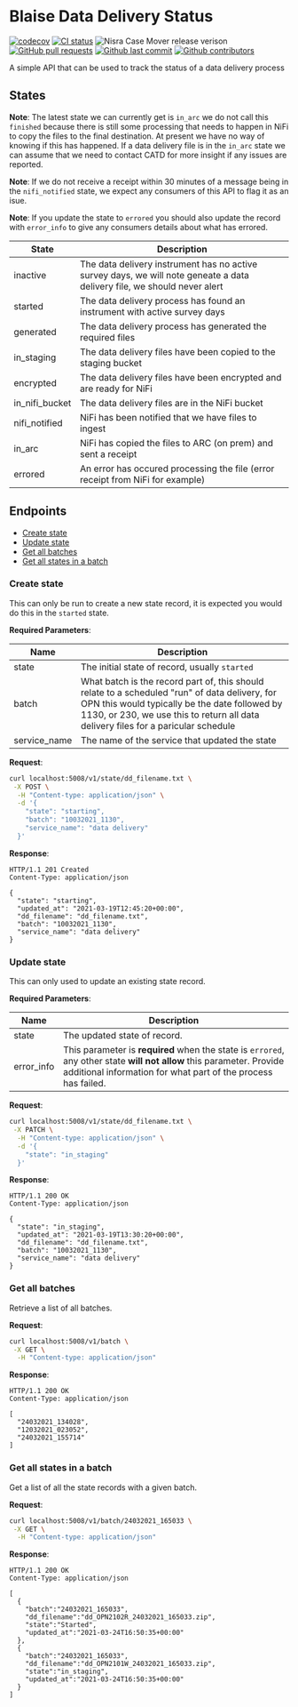 # Blaise Data Delivery Status

[![codecov](https://codecov.io/gh/ONSdigital/blaise-data-delivery-status/branch/main/graph/badge.svg)](https://codecov.io/gh/ONSdigital/blaise-data-delivery-status)
[![CI status](https://github.com/ONSdigital/blaise-data-delivery-status/workflows/Test%20coverage%20report/badge.svg)](https://github.com/ONSdigital/blaise-data-delivery-status/workflows/Test%20coverage%20report/badge.svg)
<img src="https://img.shields.io/github/release/ONSdigital/blaise-data-delivery-status.svg?style=flat-square" alt="Nisra Case Mover release verison">
[![GitHub pull requests](https://img.shields.io/github/issues-pr-raw/ONSdigital/blaise-data-delivery-status.svg)](https://github.com/ONSdigital/blaise-data-delivery-status/pulls)
[![Github last commit](https://img.shields.io/github/last-commit/ONSdigital/blaise-data-delivery-status.svg)](https://github.com/ONSdigital/blaise-data-delivery-status/commits)
[![Github contributors](https://img.shields.io/github/contributors/ONSdigital/blaise-data-delivery-status.svg)](https://github.com/ONSdigital/blaise-data-delivery-status/graphs/contributors)


A simple API that can be used to track the status of a data delivery process

## States

**Note**: The latest state we can currently get is `in_arc` we do not call this `finished` because there is still
some processing that needs to happen in NiFi to copy the files to the final destination. At present we have no way of
knowing if this has happened. If a data delivery file is in the `in_arc` state we can assume that we need to contact
CATD for more insight if any issues are reported.

**Note**: If we do not receive a receipt within 30 minutes of a message being in the `nifi_notified` state, we expect
any consumers of this API to flag it as an isue.

**Note**: If you update the state to `errored` you should also update the record with `error_info` to give any consumers
details about what has errored.

| State          | Description                                                                                                              |
|----------------|--------------------------------------------------------------------------------------------------------------------------|
| inactive       | The data delivery instrument has no active survey days, we will note geneate a data delivery file, we should never alert |
| started        | The data delivery process has found an instrument with active survey days                                                |
| generated      | The data delivery process has generated the required files                                                               |
| in_staging     | The data delivery files have been copied to the staging bucket                                                           |
| encrypted      | The data delivery files have been encrypted and are ready for NiFi                                                       |
| in_nifi_bucket | The data delivery files are in the NiFi bucket                                                                           |
| nifi_notified  | NiFi has been notified that we have files to ingest                                                                      |
| in_arc         | NiFi has copied the files to ARC (on prem) and sent a receipt                                                            |
| errored        | An error has occured processing the file (error receipt from NiFi for example)                                           |

## Endpoints

- [Create state](#create-state)
- [Update state](#update-state)
- [Get all batches](#get-all-batches)
- [Get all states in a batch](#get-all-states-in-a-batch)

### Create state

This can only be run to create a new state record, it is expected you would do this in the `started` state.

**Required Parameters**:

| Name         | Description                                                                                                                                                                                                                           |
|--------------|---------------------------------------------------------------------------------------------------------------------------------------------------------------------------------------------------------------------------------------|
| state        | The initial state of record, usually `started`                                                                                                                                                                                        |
| batch        | What batch is the record part of, this should relate to a scheduled "run" of data delivery, for OPN this would typically be the date followed by 1130, or 230, we use this to return all data delivery files for a paricular schedule |
| service_name | The name of the service that updated the state                                                                                                                                                                                        |

**Request**:

```sh
curl localhost:5008/v1/state/dd_filename.txt \
 -X POST \
  -H "Content-type: application/json" \
  -d '{
    "state": "starting",
    "batch": "10032021_1130",
    "service_name": "data delivery"
  }'
```

**Response**:

```http
HTTP/1.1 201 Created
Content-Type: application/json

{
  "state": "starting",
  "updated_at": "2021-03-19T12:45:20+00:00",
  "dd_filename": "dd_filename.txt",
  "batch": "10032021_1130",
  "service_name": "data delivery"
}
```

### Update state

This can only used to update an existing state record.

**Required Parameters**:

| Name       | Description                                                                                                                                                                            |
|------------|----------------------------------------------------------------------------------------------------------------------------------------------------------------------------------------|
| state      | The updated state of record.                                                                                                                                                           |
| error_info | This parameter is **required** when the state is `errored`, any other state **will not allow** this parameter. Provide additional information for what part of the process has failed. |

**Request**:

```sh
curl localhost:5008/v1/state/dd_filename.txt \
 -X PATCH \
  -H "Content-type: application/json" \
  -d '{
    "state": "in_staging"
  }'
```

**Response**:

```http
HTTP/1.1 200 OK
Content-Type: application/json

{
  "state": "in_staging",
  "updated_at": "2021-03-19T13:30:20+00:00",
  "dd_filename": "dd_filename.txt",
  "batch": "10032021_1130",
  "service_name": "data delivery"
}
```

### Get all batches

Retrieve a list of all batches.

**Request**:

```sh
curl localhost:5008/v1/batch \
 -X GET \
  -H "Content-type: application/json"
```

**Response**:

```http
HTTP/1.1 200 OK
Content-Type: application/json

[
  "24032021_134028",
  "12032021_023052",
  "24032021_155714"
]
```

### Get all states in a batch

Get a list of all the state records with a given batch.

**Request**:

```sh
curl localhost:5008/v1/batch/24032021_165033 \
 -X GET \
  -H "Content-type: application/json"
```

**Response**:

```http
HTTP/1.1 200 OK
Content-Type: application/json

[
  {
    "batch":"24032021_165033",
    "dd_filename":"dd_OPN2102R_24032021_165033.zip",
    "state":"Started",
    "updated_at":"2021-03-24T16:50:35+00:00"
  },
  {
    "batch":"24032021_165033",
    "dd_filename":"dd_OPN2101W_24032021_165033.zip",
    "state":"in_staging",
    "updated_at":"2021-03-24T16:50:35+00:00"
  }
]
```
